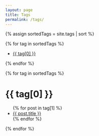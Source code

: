 ```yaml
---
layout: page
title: Tags
permalink: /tags/
---
```


{%  assign sortedTags = site.tags | sort %}

{% for tag in sortedTags %}
<ul>
<li>
    <a href="#{{ tag[0] }}">{{ tag[0] }}</a>
</li>
</ul>
{% endfor %}

{% for tag in sortedTags %}
<h1 id="{{ tag[0] }}">{{ tag[0] }}</h1>
<ul>
    {% for post in tag[1] %}
    <li><a href="{{ post.url }}">{{ post.title }}</a></li>
    {% endfor %}
</ul>
{% endfor %}